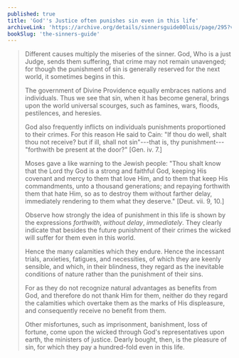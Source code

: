 ```yaml
---
published: true
title: 'God''s Justice often punishes sin even in this life'
archiveLink: 'https://archive.org/details/sinnersguide00luis/page/295?view=theater'
bookSlug: 'the-sinners-guide'
---
```


> Different causes multiply the miseries of the sinner. God, Who is a just Judge, sends them suffering, that crime may not remain unavenged; for though the punishment of sin is generally reserved for the next world, it sometimes begins in this.
>
> The government of Divine Providence equally embraces nations and individuals. Thus we see that sin, when it has become general, brings upon the world universal scourges, such as famines, wars, floods, pestilences, and heresies.
>
> God also frequently inflicts on individuals punishments proportioned to their crimes. For this reason He said to Cain: "If thou do well, shalt thou not receive? but if ill, shall not sin"---that is, thy punishment---"forthwith be present at the door?" [Gen. iv. 7.]
>
> Moses gave a like warning to the Jewish people: "Thou shalt know that the Lord thy God is a strong and faithful God, keeping His covenant and mercy to them that love Him, and to them that keep His commandments, unto a thousand generations; and repaying forthwith them that hate Him, so as to destroy them without farther delay, immediately rendering to them what they deserve." [Deut. vii. 9, 10.]
>
> Observe how strongly the idea of punishment in this life is shown by the expressions *forthwith*, *without delay*, *immediately*. They clearly indicate that besides the future punishment of their crimes the wicked will suffer for them even in this world.
>
> Hence the many calamities which they endure. Hence the incessant trials, anxieties, fatigues, and necessities, of which they are keenly sensible, and which, in their blindness, they regard as the inevitable conditions of nature rather than the punishment of their sins.
>
> For as they do not recognize natural advantages as benefits from God, and therefore do not thank Him for them, neither do they regard the calamities which overtake them as the marks of His displeasure, and consequently receive no benefit from them.
>
> Other misfortunes, such as imprisonment, banishment, loss of fortune, come upon the wicked through God's representatives upon earth, the ministers of justice. Dearly bought, then, is the pleasure of sin, for which they pay a hundred-fold even in this life.